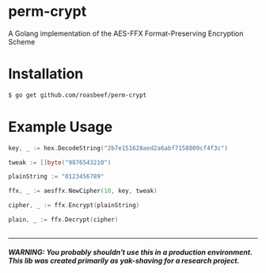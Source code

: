 # perm-crypt
A Golang implementation of the AES-FFX Format-Preserving Encryption Scheme 

# Installation 
```bash
$ go get github.com/roasbeef/perm-crypt
```

# Example Usage
```go
key, _ := hex.DecodeString("2b7e151628aed2a6abf7158809cf4f3c")

tweak := []byte("9876543210")

plainString := "0123456789"

ffx, _ := aesffx.NewCipher(10, key, tweak)

cipher, _ := ffx.Encrypt(plainString)

plain, _ := ffx.Decrypt(cipher)
	
```
-----
##### WARNING: You probably shouldn't use this in a production environment. This lib was created primarily as yak-shaving for a research project. 
